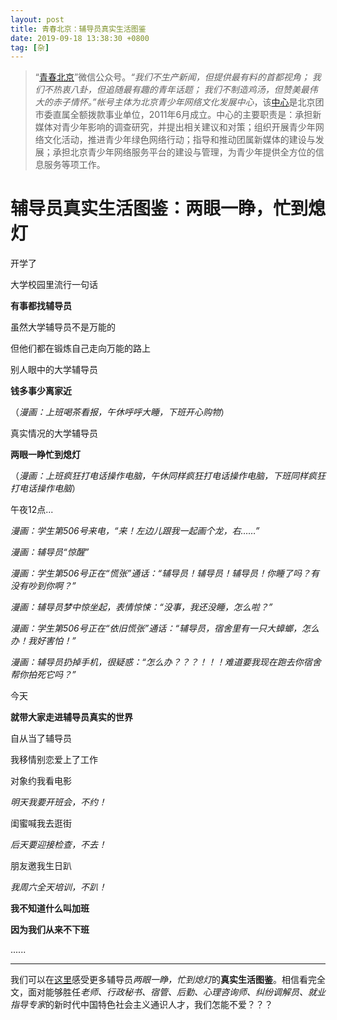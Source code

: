 ```yaml
---
layout: post
title: 青春北京：辅导员真实生活图鉴
date: 2019-09-18 13:38:30 +0800
tag: [杂]
---
```


> “[青春北京](https://weixin.sogou.com/weixin?type=1&query=%E9%9D%92%E6%98%A5%E5%8C%97%E4%BA%AC)”微信公众号。*“我们不生产新闻，但提供最有料的首都视角； 我们不热衷八卦，但追随最有趣的青年话题； 我们不制造鸡汤，但赞美最伟大的赤子情怀。”*帐号主体为*北京青少年网络文化发展中心*，该[中心](http://www.bjyouth.gov.cn/zzsw/30104.shtml)是北京团市委直属全额拨款事业单位，2011年6月成立。中心的主要职责是：承担新媒体对青少年影响的调查研究，并提出相关建议和对策；组织开展青少年网络文化活动，推进青少年绿色网络行动；指导和推动团属新媒体的建设与发展；承担北京青少年网络服务平台的建设与管理，为青少年提供全方位的信息服务等项工作。


# 辅导员真实生活图鉴：两眼一睁，忙到熄灯 

开学了

大学校园里流行一句话

**有事都找辅导员**

虽然大学辅导员不是万能的

但他们都在锻炼自己走向万能的路上

别人眼中的大学辅导员

**钱多事少离家近**

（*漫画：上班喝茶看报，午休呼呼大睡，下班开心购物*）

真实情况的大学辅导员

**两眼一睁忙到熄灯**

（*漫画：上班疯狂打电话操作电脑，午休同样疯狂打电话操作电脑，下班同样疯狂打电话操作电脑*）

午夜12点...

*漫画：学生第506号来电，“来！左边儿跟我一起画个龙，右……”*

*漫画：辅导员“惊醒”*

*漫画：学生第506号正在“慌张”通话：“辅导员！辅导员！辅导员！你睡了吗？有没有吵到你啊？”*

*漫画：辅导员梦中惊坐起，表情惊悚：“没事，我还没睡，怎么啦？”*

*漫画：学生第506号正在“依旧慌张”通话：“辅导员，宿舍里有一只大蟑螂，怎么办！我好害怕！”*

*漫画：辅导员扔掉手机，很疑惑：“怎么办？？？！！！难道要我现在跑去你宿舍帮你拍死它吗？”*

今天

**就带大家走进辅导员真实的世界**

自从当了辅导员

我移情别恋爱上了工作

对象约我看电影

*明天我要开班会，不约！*

闺蜜喊我去逛街

*后天要迎接检查，不去！*

朋友邀我生日趴

*我周六全天培训，不趴！*

**我不知道什么叫加班**

**因为我们从来不下班**

......

<!-- ![](https://mmbiz.qpic.cn/mmbiz_png/NZOeBWibrPicuFeZNS6jGZ17gAETRSG9EkdClSSmownsMcpEBERPEnJTtXVOWOYlLrWpmdCXkWcUKnbIbOOUHJlA/640?wx_fmt=png&tp=webp&wxfrom=5&wx_lazy=1&wx_co=1) -->
<!-- 
![](https://mmbiz.qpic.cn/mmbiz_jpg/qiagyJ9NzpKGy0dibD0ZAQ491HwY4qfpecvGV9BFeibSYruMLUm4ysSBz2aJLPibFgHibdfaJse2YdZ9Z8tKfpFcu2w/640?wx_fmt=jpeg&tp=webp&wxfrom=5&wx_lazy=1&wx_co=1)

![](https://mmbiz.qpic.cn/mmbiz_jpg/qiagyJ9NzpKGy0dibD0ZAQ491HwY4qfpecDfiaDv3yBnOp2mUUaicKw3t8CdCC8QTs62iaICUZGqypuYt7ucl3NowkQ/640?wx_fmt=jpeg&tp=webp&wxfrom=5&wx_lazy=1&wx_co=1)

![](https://mmbiz.qpic.cn/mmbiz_jpg/qiagyJ9NzpKFiaJKa8rCr7KEG77zSDPSXCGu405vuKFj4e8YlnLEjslXjp2DWZ1j5TLUCfzGLMDx22mJ9TpOU0bA/640?wx_fmt=jpeg&tp=webp&wxfrom=5&wx_lazy=1&wx_co=1)

![](https://mmbiz.qpic.cn/mmbiz_jpg/qiagyJ9NzpKGy0dibD0ZAQ491HwY4qfpecicHPCtdHrp9SD8UG7TxcoD2T40RGFMcyHQJY0PvjwYPm8csziaW22j8Q/640?wx_fmt=jpeg&tp=webp&wxfrom=5&wx_lazy=1&wx_co=1)

![](https://mmbiz.qpic.cn/mmbiz_jpg/qiagyJ9NzpKFiaJKa8rCr7KEG77zSDPSXCgHibzncEJY98BHbvUuzuicA8ZBYXkByxKZ8Rcok3kgjthxkmicnn12uew/640?wx_fmt=jpeg&tp=webp&wxfrom=5&wx_lazy=1&wx_co=1)

![](https://mmbiz.qpic.cn/mmbiz_jpg/qiagyJ9NzpKFiaJKa8rCr7KEG77zSDPSXCGZF7O3zk1VgPf1LqQ4LFDMicAuu120stpBYCEibP7wsolXVbDbNFyMgA/640?wx_fmt=jpeg&tp=webp&wxfrom=5&wx_lazy=1&wx_co=1)

![](https://mmbiz.qpic.cn/mmbiz_jpg/qiagyJ9NzpKGy0dibD0ZAQ491HwY4qfpecVEyZPLp9OMPhObVIbdA6V8teH0NpaU99NUubnnmPcETnI4MAgBKWJg/640?wx_fmt=jpeg&tp=webp&wxfrom=5&wx_lazy=1&wx_co=1)

![](https://mmbiz.qpic.cn/mmbiz_jpg/qiagyJ9NzpKGy0dibD0ZAQ491HwY4qfpecR32hLmoHXCaHywk9hfDiaQ7nn9EwZm2UUZDeSnGrUY93diaMKyVYibnbA/640?wx_fmt=jpeg&tp=webp&wxfrom=5&wx_lazy=1&wx_co=1)

![](https://mmbiz.qpic.cn/mmbiz_jpg/qiagyJ9NzpKGy0dibD0ZAQ491HwY4qfpecSyNlfGhFkwCaGkfhPMNBQ1aUkq5etTO7eibdgViaGgjNicNp7JakrFyfA/640?wx_fmt=jpeg&tp=webp&wxfrom=5&wx_lazy=1&wx_co=1)

![](https://mmbiz.qpic.cn/mmbiz_jpg/qiagyJ9NzpKGy0dibD0ZAQ491HwY4qfpecgNovsmQWePGGZdejZOeRN6uaoV0CqsKeusYl0miazcCXAcuKmv3Jc3g/640?wx_fmt=jpeg&tp=webp&wxfrom=5&wx_lazy=1&wx_co=1)

![](https://mmbiz.qpic.cn/mmbiz_jpg/qiagyJ9NzpKGy0dibD0ZAQ491HwY4qfpec39Biafw0XrRUOl7MHlQG1aGp8ZItv9Yic31m9zTXTk956RSHMaVp446A/640?wx_fmt=jpeg&tp=webp&wxfrom=5&wx_lazy=1&wx_co=1)

![](https://mmbiz.qpic.cn/mmbiz_jpg/qiagyJ9NzpKGy0dibD0ZAQ491HwY4qfpecrhKKmIP5b5rVSEPyMPEvLXLKfN5evAs7o9aib3KpRscSlobJMx6lfibA/640?wx_fmt=jpeg&tp=webp&wxfrom=5&wx_lazy=1&wx_co=1)

![](https://mmbiz.qpic.cn/mmbiz_jpg/qiagyJ9NzpKGy0dibD0ZAQ491HwY4qfpec99y1A9V2icj4QIbhYibGUgOwFqx0XgW61y8bYVKibJEqaTPa6gO57TnlA/640?wx_fmt=jpeg&tp=webp&wxfrom=5&wx_lazy=1&wx_co=1)

![](https://mmbiz.qpic.cn/mmbiz_jpg/qiagyJ9NzpKGy0dibD0ZAQ491HwY4qfpecKwCuf424RPVhwfn4Y8F3aCcyEjRWoaU3vDQlzVoNaYbujibLqSewmNg/640?wx_fmt=jpeg&tp=webp&wxfrom=5&wx_lazy=1&wx_co=1) -->

***

我们可以在[这里](https://mp.weixin.qq.com/s/O0OblTijCe8wLKUfYnz8bg)感受更多辅导员*两眼一睁，忙到熄灯*的**真实生活图鉴**。相信看完全文，面对能够胜任*老师、行政秘书、宿管、后勤、心理咨询师、纠纷调解员、就业指导专家*的新时代中国特色社会主义通识人才，我们怎能不爱？？？

